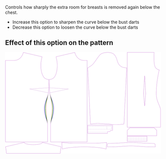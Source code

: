
Controls how sharply the extra room for breasts is removed again below the chest.

- Increase this option to sharpen the curve below the bust darts
- Decrease this option to loosen the curve below the bust darts


## Effect of this option on the pattern
![This image shows the effect of this option by superimposing several variants that have a different value for this option](simone_contour_sample.svg "Effect of this option on the pattern")
